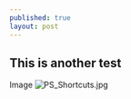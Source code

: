 ```yaml
---
published: true
layout: post
---
```

## This is another test

Image
![PS_Shortcuts.jpg]({{site.baseurl}}/assets/PS_Shortcuts.jpg)
